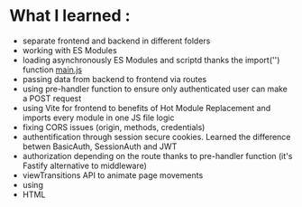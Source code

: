 # What I learned :
- separate frontend and backend in different folders
- working with ES Modules
- loading asynchronously ES Modules and scriptd thanks the import('') function [main.js](./frontend/main.js)
- passing data from backend to frontend via routes
- using pre-handler function to ensure only authenticated user can make a POST request
- using Vite for frontend to benefits of Hot Module Replacement and imports every module in one JS file logic
- fixing CORS issues (origin, methods, credentials)
- authentification through session secure cookies. Learned the difference betwen BasicAuth, SessionAuth and JWT
- authorization depending on the route thanks to pre-handler function (it's Fastify alternative to middleware)
- viewTransitions API to animate page movements
- using <dialog> Modal & Non-Modal
- HTML <template> functionnality

# In-depth details of the project :
## Backend
1. Goodreads CSV export because it doesn't provide API. Turned the CSV file into Goordreads.sqlite thanks to SQLite bash script.
2. Retrieving book cover image for each book : using a combination of SQL Query and a scrapping book cover library to get all cover images. Logic is getting the book cover Amazon URL depending on the ISBN13 and then cleaning the object.ISBN13 string. [getBookCovers.js](./backend/controllers/getBookCovers.js)
3. Querying SQL DB to get all books data to JS objects. Then passing the data to /data route thanks to Fastify [passBookDataToFront.js](./backend/controllers/passBookDataToFront.js)
## Frontend
4. Fetching the data from the /data route [fetchBooksFromAPI.js](./frontend/utils/fetchBooksFromAPI.js)
5. Then using <template> HTML functionnality to avoid using innerHTML for security and bugs. [displayBooks.js](./frontend/utils/displayBooks.js)
6. Search function : allowing to search a particular book title, hiding results that d'ont math the input. Showing all results if no input entered. [search.js](./frontend/frontJS/search.js)
7. Filter function : filter books by rating through checkboxes. If the checkbox is unchecked it returns to initial state.[filter.js](./frontend/frontJS/filter.js)
8. Login function : <dialog> element contains the connexion form. username and password are passed to the backend endpoint "/login" [login.js](./frontend/frontJS/login.js)
## Backend step 2
9. Authentification : Retrieving username and password. Hashing the password throught bcrypt. Then SQL query to get the corresponding username row in DB (table auth). Bcrypt compares if the in DB hashed password matched the hashed password passed by the connexion form. If match : it uses the fastify-secure-session plugin that adds a **session cookie**. A request to this session cookie allows to ensure if the user is authenticated. It then passes to frontend the confirmation that user is authenticated.[auth.js](./backend/actions/auth.js)
10. Authorization : only authenticated user that have a session-cookie are allowed to make a POST request by filling the addbook form.[addBook.js](./backend/actions/addBook.js)
11. Adding the book data provided through the form to the db and passing it to frontend trhough "/addedbookfromform" route [server.js](./backend/server.js)
## Frontend step 2
- Adding book to the collection : when addBookForm is received it visually adds the book to the page, and adds it to the DB. At reload : it combines "goodreads" & "bookviaform" table [displayAddedViaFormBooks.js](./frontend/utils/displayAddedViaFormBooks.js)
- Logout function : clicking on the logout notif delete the session cookie, disallow to add a book to the collection and hides the add book button
- Pagination : displaying only a limited amount of books card, setting dynamically a button for each page, styling the active button, displaying books between a certain range for each page. [pagination.js](./frontend/frontJS/pagination.js)
- Reservation : allowing to reserve a book. When clicking on the dedicated button it adds it to a modal. Then user select the date to return and validate. Data is sent to the backend and added to the DB. The book now appears as reserved and it visually inform other users. [reservation.js](./frontend/frontJS/reservation.js)
